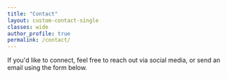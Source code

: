 ```yaml
---
title: "Contact"
layout: custom-contact-single
classes: wide
author_profile: true
permalink: /contact/
---
```


If you'd like to connect, feel free to reach out via social media, or send an email using the form below.
